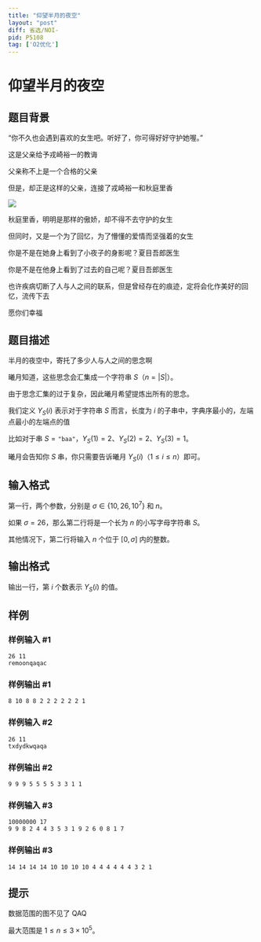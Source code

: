 ```yaml
---
title: "仰望半月的夜空"
layout: "post"
diff: 省选/NOI-
pid: P5108
tag: ['O2优化']
---
```

# 仰望半月的夜空
## 题目背景

“你不久也会遇到喜欢的女生吧。听好了，你可得好好守护她喔。”

这是父亲给予戎崎裕一的教诲

父亲称不上是一个合格的父亲

但是，却正是这样的父亲，连接了戎崎裕一和秋庭里香

![](https://www.cnblogs.com/images/cnblogs_com/reverymoon/1200086/o_0.png)

秋庭里香，明明是那样的傲娇，却不得不去守护的女生

但同时，又是一个为了回忆，为了懵懂的爱情而坚强着的女生

你是不是在她身上看到了小夜子的身影呢？夏目吾郎医生

你是不是在他身上看到了过去的自己呢？夏目吾郎医生

也许疾病切断了人与人之间的联系，但是曾经存在的痕迹，定将会化作美好的回忆，流传下去

愿你们幸福


## 题目描述

半月的夜空中，寄托了多少人与人之间的思念啊

曦月知道，这些思念会汇集成一个字符串 $S$（$n = |S|$）。

由于思念汇集的过于复杂，因此曦月希望提炼出所有的思念。

我们定义 $Y_S(i)$ 表示对于字符串 $S$ 而言，长度为 $i$ 的子串中，字典序最小的，左端点最小的左端点的值

比如对于串 $S = \texttt{"baa"}$，$Y_S(1) = 2$、$Y_S(2) = 2$、$Y_S(3) = 1$。

曦月会告知你 $S$ 串，你只需要告诉曦月 $Y_S(i)$（$1 \le i \le n$）即可。
## 输入格式

第一行，两个参数，分别是 $\sigma \in \{10, 26, 10^7\}$ 和 $n$。

如果 $\sigma = 26$，那么第二行将是一个长为 $n$ 的小写字母字符串 $S$。

其他情况下，第二行将输入 $n$ 个位于 $[0, \sigma]$ 内的整数。
## 输出格式

输出一行，第 $i$ 个数表示 $Y_S(i)$ 的值。
## 样例

### 样例输入 #1
```
26 11
remoonqaqac
```
### 样例输出 #1
```
8 10 8 8 2 2 2 2 2 2 1
```
### 样例输入 #2
```
26 11
txdydkwqaqa

```
### 样例输出 #2
```
9 9 9 5 5 5 5 3 3 1 1
```
### 样例输入 #3
```
10000000 17
9 9 8 2 4 4 3 5 3 1 9 2 6 0 8 1 7
```
### 样例输出 #3
```
14 14 14 14 10 10 10 10 4 4 4 4 4 4 3 2 1
```
## 提示

数据范围的图不见了 QAQ

最大范围是 $1 \le n \le 3 \times {10}^5$。
